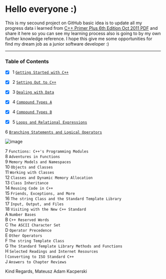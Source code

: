 
# Hello everyone :)

This is my secound project on GitHub basic idea is to update all my progress data i learned from [C++ Primer Plus 6th Edition Oct 2011 PDF](https://zhjwpku.com/assets/pdf/books/C++.Primer.Plus.6th.Edition.Oct.2011.pdf) and share it here so you can see my learning process 
also is going to by my own further knowledge reference.
I hope this give me some opportunities for find my dream job as a junior software developer :)

-----------------------------------------------------------------------------------------------------------------------------------------------------------

### Table of Contents

- [x] 1 [`Getting Started with C++`](https://github.com/Oureyelet/C-plus-plus-Primer-Plus-sixth-edition-Developer-s-Library-S-Prata/blob/master/Chapter%201%20Getting%20Started%20with%20C%2B%2B%20(vsCode)/spiffy.cpp) <br />

- [x] 2 [`Setting Out to C++`](https://github.com/Oureyelet/C-plus-plus-Primer-Plus-sixth-edition-Developer-s-Library-S-Prata/blob/master/Chapter%202%20Setting%20Out%20to%20C%2B%2B%20(vsCode)/main.cpp) <br />

- [x] 3 [`Dealing with Data`](https://github.com/Oureyelet/C-plus-plus-Primer-Plus-sixth-edition-Developer-s-Library-S-Prata/blob/master/Chapter%203%20Dealing%20with%20Data%20(vsCode)/main.cpp) <br />

- [x] 4 [`Compound Types A`](https://github.com/Oureyelet/C-plus-plus-Primer-Plus-sixth-edition-Developer-s-Library-S-Prata/blob/master/Chapter%204%20Compound%20Types%20(vsCode)/main.cpp) <br />

- [x] 4 [`Compound Types B`](https://github.com/Oureyelet/Xcode-C-Plus-Plus-Primer-Plus-Sixth-Sdition-Developers-Library-S-Prata-/blob/main/C%2B%2B%20Primer%20Plus%206th%20Edytion%20Stephen%20Prata/Chapter%204%20Compound%20Types/main.cpp) <br />

- [x] 5 [`Loops and Relational Expressions`](https://github.com/Oureyelet/Xcode-C-Plus-Plus-Primer-Plus-Sixth-Sdition-Developers-Library-S-Prata-/blob/main/C%2B%2B%20Primer%20Plus%206th%20Edytion%20Stephen%20Prata/Chapter%205%20Loops%20and%20Relational%20Expressions/main.cpp) <br />

6 [`Branching Statements and Logical Operators`](https://github.com/Oureyelet/Xcode-C-Plus-Plus-Primer-Plus-Sixth-Sdition-Developers-Library-S-Prata-/blob/main/C%2B%2B%20Primer%20Plus%206th%20Edytion%20Stephen%20Prata/Chapter%206%20Branching%20Statements%20and%20Logical%20Operators/main.cpp) <br />

![image](https://user-images.githubusercontent.com/69697624/216241788-f59cb531-dfcc-4be5-b9f7-d264e13d35ba.gif)

7 `Functions: C++'s Programming Modules` <br />
8 `Adventures in Functions` <br />
9 `Memory Models and Namespaces` <br />
10 `Objects and Classes` <br />
11 `Working with Classes` <br />
12 `Classes and Dynamic Memory Allocation` <br />
13 `Class Inheritance` <br />
14 `Reusing Code in C++` <br />
15 `Friends, Exceptions, and More` <br />
16 `The string Class and the Standard Template Library` <br />
17 `Input, Output, and Files` <br />
18 `Visiting with the New C++ Standard` <br />
A `Number Bases` <br />
B `C++ Reserved Words` <br />
C `The ASCII Character Set` <br />
D `Operator Precedence` <br />
E `Other Operators` <br />
F `The string Template Class` <br />
G `The Standard Template Library Methods and Functions` <br />
H `Selected Readings and Internet Resources` <br />
I `Converting to ISO Standard C++` <br />
J `Answers to Chapter Reviews` <br />


Kind Regards,
Mateusz Adam Kacperski
